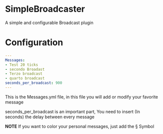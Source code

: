 # SimpleBroadcaster
A simple and configurable Broadcast plugin


# Configuration
```yaml
---
Messages:
- Test 20 ticks
- secondo Broadast
- Terzo broadcast
- quarto broadcast
seconds_per_broadcast: 900
---
```

This is the Messages.yml file, in this file you will add or modify your favorite message

seconds_per_broadcast is an important part, You need to insert (In seconds) the delay between every message

**NOTE**
If you want to color your personal messages, just add the § Symbol
